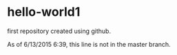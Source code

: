 # hello-world1
first repository created using github.

As of 6/13/2015 6:39, this line is not in the master branch.

